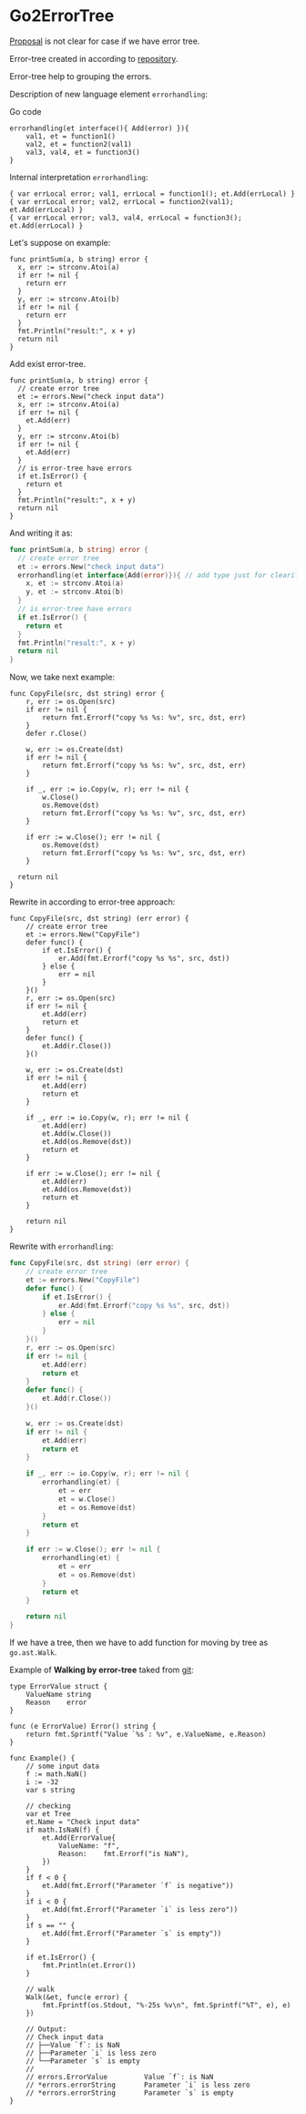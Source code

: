 # Go2ErrorTree

[Proposal](https://go.googlesource.com/proposal/+/master/design/go2draft-error-handling-overview.md) is not clear for case if we have error tree.

Error-tree created in according to [repository](https://github.com/Konstantin8105/errors).

Error-tree help to grouping the errors.

Description of new language element `errorhandling`:

Go code 
```
errorhandling(et interface(){ Add(error) }){ 
	val1, et = function1()
	val2, et = function2(val1)
	val3, val4, et = function3()
}
```

Internal interpretation `errorhandling`:
```
{ var errLocal error; val1, errLocal = function1(); et.Add(errLocal) }
{ var errLocal error; val2, errLocal = function2(val1); et.Add(errLocal) }
{ var errLocal error; val3, val4, errLocal = function3(); et.Add(errLocal) }
```

Let's suppose on example:
```
func printSum(a, b string) error {
  x, err := strconv.Atoi(a)
  if err != nil {
    return err
  }
  y, err := strconv.Atoi(b)
  if err != nil {
    return err
  }
  fmt.Println("result:", x + y)
  return nil
}
```

Add exist error-tree.

```
func printSum(a, b string) error {
  // create error tree
  et := errors.New("check input data")
  x, err := strconv.Atoi(a)
  if err != nil {
    et.Add(err)
  }
  y, err := strconv.Atoi(b)
  if err != nil {
    et.Add(err)
  }
  // is error-tree have errors
  if et.IsError() {
    return et
  }
  fmt.Println("result:", x + y)
  return nil
}
```

And writing it as:

```go
func printSum(a, b string) error {
  // create error tree
  et := errors.New("check input data")
  errorhandling(et interface{Add(error)}){ // add type just for clearification
    x, et := strconv.Atoi(a)
    y, et := strconv.Atoi(b)
  }
  // is error-tree have errors
  if et.IsError() {
    return et
  }
  fmt.Println("result:", x + y)
  return nil
}
```

Now, we take next example:
```
func CopyFile(src, dst string) error {
	r, err := os.Open(src)
	if err != nil {
		return fmt.Errorf("copy %s %s: %v", src, dst, err)
	}
	defer r.Close()

	w, err := os.Create(dst)
	if err != nil {
		return fmt.Errorf("copy %s %s: %v", src, dst, err)
	}

	if _, err := io.Copy(w, r); err != nil {
		w.Close()
		os.Remove(dst)
		return fmt.Errorf("copy %s %s: %v", src, dst, err)
	}

	if err := w.Close(); err != nil {
		os.Remove(dst)
		return fmt.Errorf("copy %s %s: %v", src, dst, err)
	}
  
  return nil
}
```

Rewrite in according to error-tree approach:
```
func CopyFile(src, dst string) (err error) {
	// create error tree
	et := errors.New("CopyFile")
	defer func() {
		if et.IsError() {
			er.Add(fmt.Errorf("copy %s %s", src, dst))
		} else {
			err = nil
		}
	}()
	r, err := os.Open(src)
	if err != nil {
		et.Add(err)
		return et
	}
	defer func() {
		et.Add(r.Close())
	}()

	w, err := os.Create(dst)
	if err != nil {
		et.Add(err)
		return et
	}

	if _, err := io.Copy(w, r); err != nil {
		et.Add(err)
		et.Add(w.Close())
		et.Add(os.Remove(dst))
		return et
	}

	if err := w.Close(); err != nil {
		et.Add(err)
		et.Add(os.Remove(dst))
		return et
	}

	return nil
}
```

Rewrite with `errorhandling`:
```go
func CopyFile(src, dst string) (err error) {
	// create error tree
	et := errors.New("CopyFile")
	defer func() {
		if et.IsError() {
			er.Add(fmt.Errorf("copy %s %s", src, dst))
		} else {
			err = nil
		}
	}()
	r, err := os.Open(src)
	if err != nil {
		et.Add(err)
		return et
	}
	defer func() {
		et.Add(r.Close())
	}()

	w, err := os.Create(dst)
	if err != nil {
		et.Add(err)
		return et
	}

	if _, err := io.Copy(w, r); err != nil {
		errorhandling(et) {
			et = err
			et = w.Close()
			et = os.Remove(dst)
		}
		return et
	}

	if err := w.Close(); err != nil {
		errorhandling(et) {
			et = err
			et = os.Remove(dst)
		}
		return et
	}

	return nil
}
```

If we have a tree, then we have to add function for moving by tree as `go.ast.Walk`.

Example of **Walking by error-tree** taked from [git](https://github.com/Konstantin8105/errors):

```golang
type ErrorValue struct {
	ValueName string
	Reason    error
}

func (e ErrorValue) Error() string {
	return fmt.Sprintf("Value `%s`: %v", e.ValueName, e.Reason)
}

func Example() {
	// some input data
	f := math.NaN()
	i := -32
	var s string

	// checking
	var et Tree
	et.Name = "Check input data"
	if math.IsNaN(f) {
		et.Add(ErrorValue{
			ValueName: "f",
			Reason:    fmt.Errorf("is NaN"),
		})
	}
	if f < 0 {
		et.Add(fmt.Errorf("Parameter `f` is negative"))
	}
	if i < 0 {
		et.Add(fmt.Errorf("Parameter `i` is less zero"))
	}
	if s == "" {
		et.Add(fmt.Errorf("Parameter `s` is empty"))
	}

	if et.IsError() {
		fmt.Println(et.Error())
	}

	// walk
	Walk(&et, func(e error) {
		fmt.Fprintf(os.Stdout, "%-25s %v\n", fmt.Sprintf("%T", e), e)
	})

	// Output:
	// Check input data
	// ├──Value `f`: is NaN
	// ├──Parameter `i` is less zero
	// └──Parameter `s` is empty
	//
	// errors.ErrorValue         Value `f`: is NaN
	// *errors.errorString       Parameter `i` is less zero
	// *errors.errorString       Parameter `s` is empty
}
```
